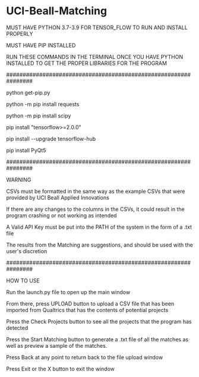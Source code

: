 # UCI-Beall-Matching
MUST HAVE PYTHON 3.7-3.9 FOR TENSOR_FLOW TO RUN AND INSTALL PROPERLY

MUST HAVE PIP INSTALLED

RUN THESE COMMANDS IN THE TERMINAL ONCE YOU HAVE PYTHON INSTALLED TO GET THE PROPER LIBRARIES FOR THE PROGRAM

################################################################

python get-pip.py

python -m pip install requests

python -m pip install scipy

pip install "tensorflow>=2.0.0"

pip install --upgrade tensorflow-hub

pip install PyQt5

################################################################

WARNING

CSVs must be formatted in the same way as the example CSVs that were provided by UCI Beall Applied Innovations

If there are any changes to the columns in the CSVs, it could result in the program crashing or not working as intended

A Valid API Key must be put into the PATH of the system in the form of a .txt file

The results from the Matching are suggestions, and should be used with the user's discretion

################################################################

HOW TO USE

Run the launch.py file to open up the main window

From there, press UPLOAD button to upload a CSV file that has been imported from Qualtrics that has the contents of potential projects

Press the Check Projects button to see all the projects that the program has detected

Press the Start Matching button to generate a .txt file of all the matches as well as preview a sample of the matches.

Press Back at any point to return back to the file upload window

Press Exit or the X button to exit the window

